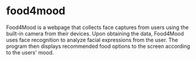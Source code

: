 # food4mood
Food4Mood is a webpage that collects face captures from users using the built-in camera from their devices. Upon obtaining the data, Food4Mood uses face recognition to analyze facial expressions from the user. The program then displays recommended food options to the screen according to the users' mood. 
